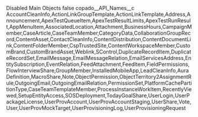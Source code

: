 <?xml version="1.0" encoding="UTF-8"?>
<CustomMetadata xmlns="http://soap.sforce.com/2006/04/metadata" xmlns:xsi="http://www.w3.org/2001/XMLSchema-instance" xmlns:xsd="http://www.w3.org/2001/XMLSchema">
    <label>Disabled Main Objects</label>
    <protected>false</protected>
    <values>
        <field>copado__API_Names__c</field>
        <value xsi:type="xsd:string">AccountCleanInfo,ActionLinkGroupTemplate,ActionLinkTemplate,Address,Announcement,ApexTestQueueItem,ApexTestResultLimits,ApexTestRunResult,AppMenuItem,AssociatedLocation,Attachment,BusinessHours,CampaignMember,CaseArticle,CaseTeamMember,CategoryData,CollaborationGroupRecord,ContentAsset,ContactCleanInfo,ContentDistribution,ContentDocumentLink,ContentFolderMember,CspTrustedSite,ContentWorkspaceMember,CustomBrand,CustomBrandAsset,Weblink,SControl,DuplicateRecordItem,DuplicateRecordSet,EmailMessage,EmailMessageRelation,EmailServicesAddress,EntitySubscription,EventRelation,FeedAttachment,FeedItem,FieldPermissions,FlowInterviewShare,GroupMember,InstalledMobileApp,LeadCleanInfo,AuraDefinition,MacroShare,Note,ObjectPermission,ObjectTerritory2AssignmentRule,OutgoingEmail,OutgoingEmailRelation,PermissionSet,PlatformCachePartitionType,CaseTeamTemplateMember,ProcessInstanceWorkItem,RecentlyViewed,SetupEntityAccess,SOSDeployment,TodayGoalShare,UserLogin,UserPackageLicense,UserProvAccount,UserProvAccountStaging,UserShare,Vote,User,UserProvMockTarget,UserProvisioningLog,UserProvisioningRequest</value>
    </values>
</CustomMetadata>
